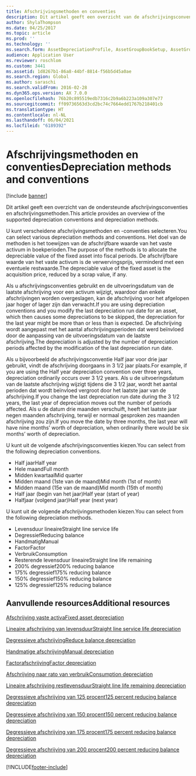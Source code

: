 ```yaml
---
title: Afschrijvingsmethoden en conventies
description: Dit artikel geeft een overzicht van de afschrijvingsconventies en afschrijvingsmethoden die door Microsoft Dynamics 365 Finance worden ondersteund.
author: ShylaThompson
ms.date: 04/25/2017
ms.topic: article
ms.prod: ''
ms.technology: ''
ms.search.form: AssetDepreciationProfile, AssetGroupBookSetup, AssetGroupDepBookSetup
audience: Application User
ms.reviewer: roschlom
ms.custom: 3441
ms.assetid: 1d8267b1-86a8-44bf-8814-f56b5d45a0ae
ms.search.region: Global
ms.author: saraschi
ms.search.validFrom: 2016-02-28
ms.dyn365.ops.version: AX 7.0.0
ms.openlocfilehash: 76b20c895519edb7316c2b9a6b223a109a307e77
ms.sourcegitcommit: ff09736563d3cd2bc74c7664edd1767b218401cb
ms.translationtype: HT
ms.contentlocale: nl-NL
ms.lasthandoff: 06/04/2021
ms.locfileid: "6189392"
---
```

# <a name="depreciation-methods-and-conventions"></a><span data-ttu-id="55fde-103">Afschrijvingsmethoden en conventies</span><span class="sxs-lookup"><span data-stu-id="55fde-103">Depreciation methods and conventions</span></span>

[!include [banner](../includes/banner.md)]

<span data-ttu-id="55fde-104">Dit artikel geeft een overzicht van de ondersteunde afschrijvingsconventies en afschrijvingsmethoden.</span><span class="sxs-lookup"><span data-stu-id="55fde-104">This article provides an overview of the supported depreciation conventions and depreciation methods.</span></span>

<span data-ttu-id="55fde-105">U kunt verscheidene afschrijvingsmethoden en -conventies selecteren.</span><span class="sxs-lookup"><span data-stu-id="55fde-105">You can select various depreciation methods and conventions.</span></span> <span data-ttu-id="55fde-106">Het doel van de methoden is het toewijzen van de afschrijfbare waarde van het vaste activum in boekperioden.</span><span class="sxs-lookup"><span data-stu-id="55fde-106">The purpose of the methods is to allocate the depreciable value of the fixed asset into fiscal periods.</span></span> <span data-ttu-id="55fde-107">De afschrijfbare waarde van het vaste activum is de verwervingsprijs, verminderd met een eventuele restwaarde.</span><span class="sxs-lookup"><span data-stu-id="55fde-107">The depreciable value of the fixed asset is the acquisition price, reduced by a scrap value, if any.</span></span> 

<span data-ttu-id="55fde-108">Als u afschrijvingsconventies gebruikt en de uitvoeringsdatum van de laatste afschrijving voor een activum wijzigt, waardoor dan enkele afschrijvingen worden overgeslagen, kan de afschrijving voor het afgelopen jaar hoger of lager zijn dan verwacht.</span><span class="sxs-lookup"><span data-stu-id="55fde-108">If you are using depreciation conventions and you modify the last depreciation run date for an asset, which then causes some depreciations to be skipped, the depreciation for the last year might be more than or less than is expected.</span></span> <span data-ttu-id="55fde-109">De afschrijving wordt aangepast met het aantal afschrijvingsperioden dat werd beïnvloed door de aanpassing van de uitvoeringsdatum van de laatste afschrijving.</span><span class="sxs-lookup"><span data-stu-id="55fde-109">The depreciation is adjusted by the number of depreciation periods affected by the modification of the last depreciation run date.</span></span>

<span data-ttu-id="55fde-110">Als u bijvoorbeeld de afschrijvingsconventie Half jaar voor drie jaar gebruikt, vindt de afschrijving doorgaans in 3 1/2 jaar plaats.</span><span class="sxs-lookup"><span data-stu-id="55fde-110">For example, if you are using the Half year depreciation convention over three years, depreciation ordinarily occurs over 3 1/2 years.</span></span> <span data-ttu-id="55fde-111">Als u de uitvoeringsdatum van de laatste afschrijving wijzigt tijdens die 3 1/2 jaar, wordt het aantal perioden dat wordt beïnvloed vergroot door het laatste jaar van de afschrijving.</span><span class="sxs-lookup"><span data-stu-id="55fde-111">If you change the last depreciation run date during the 3 1/2 years, the last year of depreciation moves out the number of periods affected.</span></span> <span data-ttu-id="55fde-112">Als u de datum drie maanden verschuift, heeft het laatste jaar negen maanden afschrijving, terwijl er normaal gesproken zes maanden afschrijving zou zijn.</span><span class="sxs-lookup"><span data-stu-id="55fde-112">If you move the date by three months, the last year will have nine months’ worth of depreciation, when ordinarily there would be six months’ worth of depreciation.</span></span>

<span data-ttu-id="55fde-113">U kunt uit de volgende afschrijvingsconventies kiezen.</span><span class="sxs-lookup"><span data-stu-id="55fde-113">You can select from the following depreciation conventions.</span></span>


-   <span data-ttu-id="55fde-114">Half jaar</span><span class="sxs-lookup"><span data-stu-id="55fde-114">Half year</span></span>
-   <span data-ttu-id="55fde-115">Hele maand</span><span class="sxs-lookup"><span data-stu-id="55fde-115">Full month</span></span>
-   <span data-ttu-id="55fde-116">Midden kwartaal</span><span class="sxs-lookup"><span data-stu-id="55fde-116">Mid quarter</span></span>
-   <span data-ttu-id="55fde-117">Midden maand (1ste van de maand)</span><span class="sxs-lookup"><span data-stu-id="55fde-117">Mid month (1st of month)</span></span>
-   <span data-ttu-id="55fde-118">Midden maand (15e van de maand)</span><span class="sxs-lookup"><span data-stu-id="55fde-118">Mid month (15th of month)</span></span>
-   <span data-ttu-id="55fde-119">Half jaar (begin van het jaar)</span><span class="sxs-lookup"><span data-stu-id="55fde-119">Half year (start of year)</span></span>
-   <span data-ttu-id="55fde-120">Halfjaar (volgend jaar)</span><span class="sxs-lookup"><span data-stu-id="55fde-120">Half year (next year)</span></span>

<span data-ttu-id="55fde-121">U kunt uit de volgende afschrijvingsmethoden kiezen.</span><span class="sxs-lookup"><span data-stu-id="55fde-121">You can select from the following depreciation methods.</span></span>
-   <span data-ttu-id="55fde-122">Levensduur lineaire</span><span class="sxs-lookup"><span data-stu-id="55fde-122">Straight line service life</span></span>
-   <span data-ttu-id="55fde-123">Degressief</span><span class="sxs-lookup"><span data-stu-id="55fde-123">Reducing balance</span></span>
-   <span data-ttu-id="55fde-124">Handmatig</span><span class="sxs-lookup"><span data-stu-id="55fde-124">Manual</span></span>
-   <span data-ttu-id="55fde-125">Factor</span><span class="sxs-lookup"><span data-stu-id="55fde-125">Factor</span></span>
-   <span data-ttu-id="55fde-126">Verbruik</span><span class="sxs-lookup"><span data-stu-id="55fde-126">Consumption</span></span>
-   <span data-ttu-id="55fde-127">Resterende levensduur lineaire</span><span class="sxs-lookup"><span data-stu-id="55fde-127">Straight line life remaining</span></span>
-   <span data-ttu-id="55fde-128">200% degressief</span><span class="sxs-lookup"><span data-stu-id="55fde-128">200% reducing balance</span></span>
-   <span data-ttu-id="55fde-129">175% degressief</span><span class="sxs-lookup"><span data-stu-id="55fde-129">175% reducing balance</span></span>
-   <span data-ttu-id="55fde-130">150% degressief</span><span class="sxs-lookup"><span data-stu-id="55fde-130">150% reducing balance</span></span>
-   <span data-ttu-id="55fde-131">125% degressief</span><span class="sxs-lookup"><span data-stu-id="55fde-131">125% reducing balance</span></span>





## <a name="additional-resources"></a><span data-ttu-id="55fde-132">Aanvullende resources</span><span class="sxs-lookup"><span data-stu-id="55fde-132">Additional resources</span></span>

[<span data-ttu-id="55fde-133">Afschrijving vaste activa</span><span class="sxs-lookup"><span data-stu-id="55fde-133">Fixed asset depreciation</span></span>](fixed-asset-depreciation.md)

[<span data-ttu-id="55fde-134">Lineaire afschrijving van levensduur</span><span class="sxs-lookup"><span data-stu-id="55fde-134">Straight line service life depreciation</span></span>](Straight-line-service-life-depreciation.md)

[<span data-ttu-id="55fde-135">Degressieve afschrijving</span><span class="sxs-lookup"><span data-stu-id="55fde-135">Reduce balance depreciation</span></span>](reduce-balance-depreciation.md)

[<span data-ttu-id="55fde-136">Handmatige afschrijving</span><span class="sxs-lookup"><span data-stu-id="55fde-136">Manual depreciation</span></span>](manual-depreciation.md)

[<span data-ttu-id="55fde-137">Factorafschrijving</span><span class="sxs-lookup"><span data-stu-id="55fde-137">Factor depreciation</span></span>](factor-depreciation.md)

[<span data-ttu-id="55fde-138">Afschrijving naar rato van verbruik</span><span class="sxs-lookup"><span data-stu-id="55fde-138">Consumption depreciation</span></span>](consumption-depreciation.md)

[<span data-ttu-id="55fde-139">Lineaire afschrijving restlevensduur</span><span class="sxs-lookup"><span data-stu-id="55fde-139">Straight line life remaining depreciation</span></span>](straight-line-life-remaining-depreciation.md)

[<span data-ttu-id="55fde-140">Degressieve afschrijving van 125 procent</span><span class="sxs-lookup"><span data-stu-id="55fde-140">125 percent reducing balance depreciation</span></span>](125-percent-reducing-balance-depreciation.md)

[<span data-ttu-id="55fde-141">Degressieve afschrijving van 150 procent</span><span class="sxs-lookup"><span data-stu-id="55fde-141">150 percent reducing balance depreciation</span></span>](150-percent-reducing-balance-depreciation.md)

[<span data-ttu-id="55fde-142">Degressieve afschrijving van 175 procent</span><span class="sxs-lookup"><span data-stu-id="55fde-142">175 percent reducing balance depreciation</span></span>](175-percent-reducing-balance-depreciation.md)

[<span data-ttu-id="55fde-143">Degressieve afschrijving van 200 procent</span><span class="sxs-lookup"><span data-stu-id="55fde-143">200 percent reducing balance depreciation</span></span>](200-percent-reducing-balance-depreciation.md)





[!INCLUDE[footer-include](../../includes/footer-banner.md)]